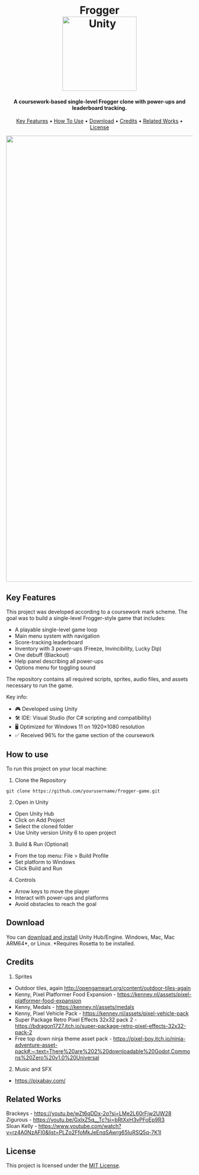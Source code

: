 
<h1 align="center">
    Frogger
  <br>
  <a href="https://en.wikipedia.org/wiki/Unity_%28game_engine%29"><img src="https://upload.wikimedia.org/wikipedia/commons/thumb/c/c4/Unity_2021.svg/1024px-Unity_2021.svg.png" alt="Unity" width="200"></a>
</h1>

<h4 align="center">A coursework-based single-level Frogger clone with power-ups and leaderboard tracking.</h4>

<p align="center">
  <a href="#key-features">Key Features</a> •
  <a href="#how-to-use">How To Use</a> •
  <a href="#download">Download</a> •
  <a href="#credits">Credits</a> •
  <a href="#related-works">Related Works</a> •
  <a href="#license">License</a>
</p>

<div align="center">
  <img src="Assets/Videos/frogger-demo.gif" width="1200" alt="Gameplay Demo" />
</div>


## Key Features

This project was developed according to a coursework mark scheme. The goal was to build a single-level Frogger-style game that includes:

* A playable single-level game loop
* Main menu system with navigation
* Score-tracking leaderboard
* Inventory with 3 power-ups (Freeze, Invincibility, Lucky Dip)
* One debuff (Blackout)
* Help panel describing all power-ups
* Options menu for toggling sound

The repository contains all required scripts, sprites, audio files, and assets necessary to run the game.

Key info:
* 🎮 Developed using Unity
* 🛠️ IDE: Visual Studio (for C# scripting and compatibility)
* 🖥️ Optimized for Windows 11 on 1920×1080 resolution
* ✅ Received 96% for the game section of the coursework

## How to use

To run this project on your local machine:

1. Clone the Repository

`git clone https://github.com/yourusername/frogger-game.git`
   
2. Open in Unity
   
* Open Unity Hub
* Click on Add Project
* Select the cloned folder
* Use Unity version Unity 6 to open project

3. Build & Run (Optional)

* From the top menu: File > Build Profile
* Set platform to Windows
* Click Build and Run

4. Controls

* Arrow keys to move the player
* Interact with power-ups and platforms
* Avoid obstacles to reach the goal

## Download

You can [download and install](https://unity.com/download) Unity Hub/Engine. Windows, Mac, Mac ARM64*, or Linux.
*Requires Rosetta to be installed.

## Credits

1. Sprites

* Outdoor tiles, again http://opengameart.org/content/outdoor-tiles-again
* Kenny, Pixel Platformer Food Expansion - https://kenney.nl/assets/pixel-platformer-food-expansion
* Kenny, Medals - https://kenney.nl/assets/medals
* Kenny, Pixel Vehicle Pack - https://kenney.nl/assets/pixel-vehicle-pack
* Super Package Retro Pixel Effects 32x32 pack 2 - https://bdragon1727.itch.io/super-package-retro-pixel-effects-32x32-pack-2
* Free top down ninja theme asset pack - https://pixel-boy.itch.io/ninja-adventure-asset-pack#:~:text=There%20are%202%20downloadable%20Godot,Commons%20Zero%20v1.0%20Universal

2. Music and SFX

* https://pixabay.com/
   

## Related Works

Brackeys - https://youtu.be/wZt6qDDx-2o?si=LMe2L60rFjw2UW28<br>
Zigurous - https://youtu.be/GxlxZ5q__Tc?si=bRtXxH3vPFoEp9R3<br>
Sloan Kelly - https://www.youtube.com/watch?v=rz4A0NzAFl0&list=PLZo2FfoMkJeEnqSAwrg65IuRSQ5q-7K1I

## License

This project is licensed under the [MIT License](LICENSE).
